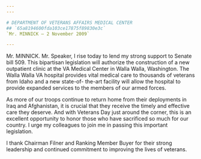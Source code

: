 ```yaml
---
---

# DEPARTMENT OF VETERANS AFFAIRS MEDICAL CENTER
## `65a8194600fda103ce17875f89830e3c`
`Mr. MINNICK — 2 November 2009`

---
```



Mr. MINNICK. Mr. Speaker, I rise today to lend my strong support to 
Senate bill 509. This bipartisan legislation will authorize the 
construction of a new outpatient clinic at the VA Medical Center in 
Walla Walla, Washington. The Walla Walla VA hospital provides vital 
medical care to thousands of veterans from Idaho and a new state-of-
the-art facility will allow the hospital to provide expanded services 
to the members of our armed forces.

As more of our troops continue to return home from their deployments 
in Iraq and Afghanistan, it is crucial that they receive the timely and 
effective care they deserve. And with Veterans Day just around the 
corner, this is an excellent opportunity to honor those who have 
sacrificed so much for our country. I urge my colleagues to join me in 
passing this important legislation.

I thank Chairman Filner and Ranking Member Buyer for their strong 
leadership and continued commitment to improving the lives of veterans.